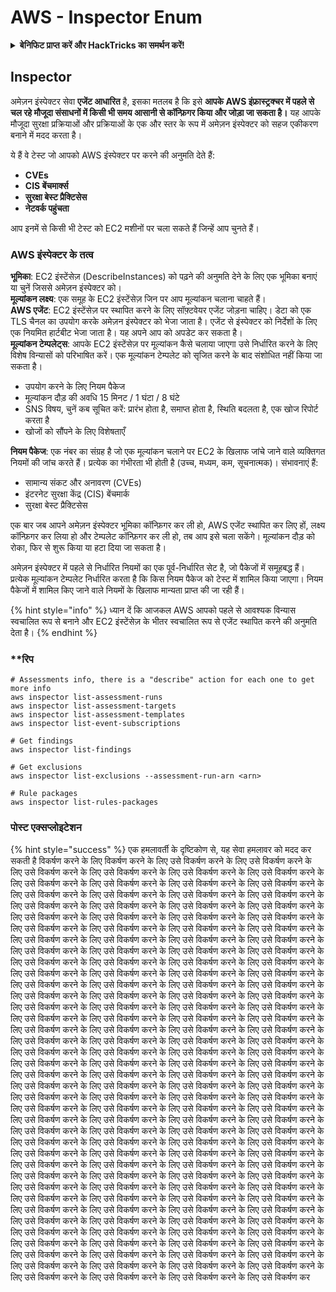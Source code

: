 # AWS - Inspector Enum

<details>

<summary><strong>बेनिफिट प्राप्त करें और HackTricks का समर्थन करें!</strong></summary>

* यदि आप अपनी कंपनी को HackTricks में विज्ञापित करना चाहते हैं या यदि आप PEASS के नवीनतम संस्करण देखना चाहते हैं या HackTricks को PDF में डाउनलोड करना चाहते हैं, तो [**सदस्यता योजनाएं**](https://github.com/sponsors/carlospolop) देखें!
* [**आधिकारिक PEASS & HackTricks स्वैग**](https://peass.creator-spring.com) प्राप्त करें
* [**The PEASS Family**](https://opensea.io/collection/the-peass-family) की खोज करें, हमारा विशेष [**NFTs**](https://opensea.io/collection/the-peass-family) संग्रह
* **शामिल हों** 💬 [**Discord समूह**](https://discord.gg/hRep4RUj7f) या [**टेलीग्राम समूह**](https://t.me/peass) में या **Twitter** 🐦 [**@carlospolopm**](https://twitter.com/carlospolopm)** का** **अनुसरण** करें।**
* **अपने हैकिंग ट्रिक्स साझा करें, PRs के माध्यम से** [**HackTricks**](https://github.com/carlospolop/hacktricks) **और** [**HackTricks Cloud**](https://github.com/carlospolop/hacktricks-cloud) **github repos** को सबमिट करके।

</details>

## Inspector

अमेज़न इंस्पेक्टर सेवा **एजेंट आधारित** है, इसका मतलब है कि इसे **आपके AWS इंफ्रास्ट्रक्चर में पहले से चल रहे मौजूदा संसाधनों में किसी भी समय आसानी से कॉन्फ़िगर किया और जोड़ा जा सकता है।** यह आपके मौजूदा सुरक्षा प्रक्रियाओं और प्रक्रियाओं के एक और स्तर के रूप में अमेज़न इंस्पेक्टर को सहज एकीकरण बनाने में मदद करता है।

ये हैं वे टेस्ट जो आपको AWS इंस्पेक्टर पर करने की अनुमति देते हैं:

* **CVEs**
* **CIS बेंचमार्क्स**
* **सुरक्षा बेस्ट प्रैक्टिसेस**
* **नेटवर्क पहुंचता**

आप इनमें से किसी भी टेस्ट को EC2 मशीनों पर चला सकते हैं जिन्हें आप चुनते हैं।

### AWS इंस्पेक्टर के तत्व

**भूमिका**: EC2 इंस्टेंसेज़ (DescribeInstances) को पढ़ने की अनुमति देने के लिए एक भूमिका बनाएं या चुनें जिससे अमेज़न इंस्पेक्टर को।\
**मूल्यांकन लक्ष्य**: एक समूह के EC2 इंस्टेंसेज़ जिन पर आप मूल्यांकन चलाना चाहते हैं।\
**AWS एजेंट**: EC2 इंस्टेंसेज़ पर स्थापित करने के लिए सॉफ़्टवेयर एजेंट जोड़ना चाहिए। डेटा को एक TLS चैनल का उपयोग करके अमेज़न इंस्पेक्टर को भेजा जाता है। एजेंट से इंस्पेक्टर को निर्देशों के लिए एक नियमित हार्टबीट भेजा जाता है। यह अपने आप को अपडेट कर सकता है।\
**मूल्यांकन टेम्पलेट्स**: आपके EC2 इंस्टेंसेज़ पर मूल्यांकन कैसे चलाया जाएगा उसे निर्धारित करने के लिए विशेष विन्यासों को परिभाषित करें। एक मूल्यांकन टेम्पलेट को सृजित करने के बाद संशोधित नहीं किया जा सकता है।

* उपयोग करने के लिए नियम पैकेज
* मूल्यांकन दौड़ की अवधि 15 मिनट / 1 घंटा / 8 घंटे
* SNS विषय, चुनें कब सूचित करें: प्रारंभ होता है, समाप्त होता है, स्थिति बदलता है, एक खोज रिपोर्ट करता है
* खोजों को सौंपने के लिए विशेषताएँ

**नियम पैकेज**: एक नंबर का संग्रह है जो एक मूल्यांकन चलाने पर EC2 के खिलाफ जांचे जाने वाले व्यक्तिगत नियमों की जांच करते हैं। प्रत्येक का गंभीरता भी होती है (उच्च, मध्यम, कम, सूचनात्मक)। संभावनाएं हैं:

* सामान्य संकट और अनावरण (CVEs)
* इंटरनेट सुरक्षा केंद्र (CIS) बेंचमार्क
* सुरक्षा बेस्ट प्रैक्टिसेस

एक बार जब आपने अमेज़न इंस्पेक्टर भूमिका कॉन्फ़िगर कर ली हो, AWS एजेंट स्थापित कर लिए हों, लक्ष्य कॉन्फ़िगर कर लिया हो और टेम्पलेट कॉन्फ़िगर कर ली हो, तब आप इसे चला सकेंगे। मूल्यांकन दौड़ को रोका, फिर से शुरू किया या हटा दिया जा सकता है।

अमेज़न इंस्पेक्टर में पहले से निर्धारित नियमों का एक पूर्व-निर्धारित सेट है, जो पैकेजों में समूहबद्ध हैं। प्रत्येक मूल्यांकन टेम्पलेट निर्धारित करता है कि किस नियम पैकेज को टेस्ट में शामिल किया जाएगा। नियम पैकेजों में शामिल किए जाने वाले नियमों के खिलाफ मान्यता प्राप्त की जा रही हैं।

{% hint style="info" %}
ध्यान दें कि आजकल AWS आपको पहले से आवश्यक विन्यास स्वचालित रूप से बनाने और EC2 इंस्टेंसेज़ के भीतर स्वचालित रूप से एजेंट स्थापित करने की अनुमति देता है।
{% endhint %}

### **रिप
```
# Assessments info, there is a "describe" action for each one to get more info
aws inspector list-assessment-runs
aws inspector list-assessment-targets
aws inspector list-assessment-templates
aws inspector list-event-subscriptions

# Get findings
aws inspector list-findings

# Get exclusions
aws inspector list-exclusions --assessment-run-arn <arn>

# Rule packages
aws inspector list-rules-packages
```
### पोस्ट एक्सप्लोइटेशन

{% hint style="success" %}
एक हमलावर्ती के दृष्टिकोण से, यह सेवा हमलावर को मदद कर सकती है विकर्षण करने के लिए विकर्षण करने के लिए उसे विकर्षण करने के लिए उसे विकर्षण करने के लिए उसे विकर्षण करने के लिए उसे विकर्षण करने के लिए उसे विकर्षण करने के लिए उसे विकर्षण करने के लिए उसे विकर्षण करने के लिए उसे विकर्षण करने के लिए उसे विकर्षण करने के लिए उसे विकर्षण करने के लिए उसे विकर्षण करने के लिए उसे विकर्षण करने के लिए उसे विकर्षण करने के लिए उसे विकर्षण करने के लिए उसे विकर्षण करने के लिए उसे विकर्षण करने के लिए उसे विकर्षण करने के लिए उसे विकर्षण करने के लिए उसे विकर्षण करने के लिए उसे विकर्षण करने के लिए उसे विकर्षण करने के लिए उसे विकर्षण करने के लिए उसे विकर्षण करने के लिए उसे विकर्षण करने के लिए उसे विकर्षण करने के लिए उसे विकर्षण करने के लिए उसे विकर्षण करने के लिए उसे विकर्षण करने के लिए उसे विकर्षण करने के लिए उसे विकर्षण करने के लिए उसे विकर्षण करने के लिए उसे विकर्षण करने के लिए उसे विकर्षण करने के लिए उसे विकर्षण करने के लिए उसे विकर्षण करने के लिए उसे विकर्षण करने के लिए उसे विकर्षण करने के लिए उसे विकर्षण करने के लिए उसे विकर्षण करने के लिए उसे विकर्षण करने के लिए उसे विकर्षण करने के लिए उसे विकर्षण करने के लिए उसे विकर्षण करने के लिए उसे विकर्षण करने के लिए उसे विकर्षण करने के लिए उसे विकर्षण करने के लिए उसे विकर्षण करने के लिए उसे विकर्षण करने के लिए उसे विकर्षण करने के लिए उसे विकर्षण करने के लिए उसे विकर्षण करने के लिए उसे विकर्षण करने के लिए उसे विकर्षण करने के लिए उसे विकर्षण करने के लिए उसे विकर्षण करने के लिए उसे विकर्षण करने के लिए उसे विकर्षण करने के लिए उसे विकर्षण करने के लिए उसे विकर्षण करने के लिए उसे विकर्षण करने के लिए उसे विकर्षण करने के लिए उसे विकर्षण करने के लिए उसे विकर्षण करने के लिए उसे विकर्षण करने के लिए उसे विकर्षण करने के लिए उसे विकर्षण करने के लिए उसे विकर्षण करने के लिए उसे विकर्षण करने के लिए उसे विकर्षण करने के लिए उसे विकर्षण करने के लिए उसे विकर्षण करने के लिए उसे विकर्षण करने के लिए उसे विकर्षण करने के लिए उसे विकर्षण करने के लिए उसे विकर्षण करने के लिए उसे विकर्षण करने के लिए उसे विकर्षण करने के लिए उसे विकर्षण करने के लिए उसे विकर्षण करने के लिए उसे विकर्षण करने के लिए उसे विकर्षण करने के लिए उसे विकर्षण करने के लिए उसे विकर्षण करने के लिए उसे विकर्षण करने के लिए उसे विकर्षण करने के लिए उसे विकर्षण करने के लिए उसे विकर्षण करने के लिए उसे विकर्षण करने के लिए उसे विकर्षण करने के लिए उसे विकर्षण करने के लिए उसे विकर्षण करने के लिए उसे विकर्षण करने के लिए उसे विकर्षण करने के लिए उसे विकर्षण करने के लिए उसे विकर्षण करने के लिए उसे विकर्षण करने के लिए उसे विकर्षण करने के लिए उसे विकर्षण करने के लिए उसे विकर्षण करने के लिए उसे विकर्षण करने के लिए उसे विकर्षण करने के लिए उसे विकर्षण करने के लिए उसे विकर्षण करने के लिए उसे विकर्षण करने के लिए उसे विकर्षण करने के लिए उसे विकर्षण करने के लिए उसे विकर्षण करने के लिए उसे विकर्षण करने के लिए उसे विकर्षण करने के लिए उसे विकर्षण करने के लिए उसे विकर्षण करने के लिए उसे विकर्षण करने के लिए उसे विकर्षण करने के लिए उसे विकर्षण करने के लिए उसे विकर्षण करने के लिए उसे विकर्षण करने के लिए उसे विकर्षण करने के लिए उसे विकर्षण करने के लिए उसे विकर्षण करने के लिए उसे विकर्षण करने के लिए उसे विकर्षण करने के लिए उसे विकर्षण करने के लिए उसे विकर्षण करने के लिए उसे विकर्षण करने के लिए उसे विकर्षण करने के लिए उसे विकर्षण करने के लिए उसे विकर्षण करने के लिए उसे विकर्षण करने के लिए उसे विकर्षण करने के लिए उसे विकर्षण करने के लिए उसे विकर्षण करने के लिए उसे विकर्षण करने के लिए उसे विकर्षण करने के लिए उसे विकर्षण करने के लिए उसे विकर्षण करने के लिए उसे विकर्षण करने के लिए उसे विकर्षण करने के लिए उसे विकर्षण करने के लिए उसे विकर्षण करने के लिए उसे विकर्षण करने के लिए उसे विकर्षण करने के लिए उसे विकर्षण करने के लिए उसे विकर्षण करने के लिए उसे विकर्षण करने के लिए उसे विकर्षण करने के लिए उसे विकर्षण करने के लिए उसे विकर्षण करने के लिए उसे विकर्षण करने के लिए उसे विकर्षण करने के लिए उसे विकर्षण कर
